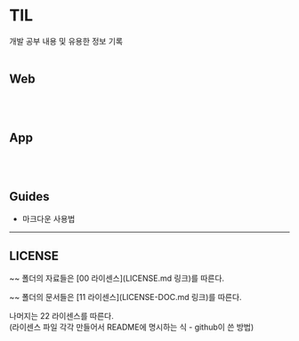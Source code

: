 # TIL
개발 공부 내용 및 유용한 정보 기록
<br><br>

## Web
<br><br>

## App
<br><br>

## Guides
- 마크다운 사용법

---

## LICENSE
~~ 폴더의 자료들은 [00 라이센스](LICENSE.md 링크)를 따른다.

~~ 폴더의 문서들은 [11 라이센스](LICENSE-DOC.md 링크)를 따른다.

나머지는 22 라이센스를 따른다.  
(라이센스 파일 각각 만들어서 README에 명시하는 식 - github이 쓴 방법)



